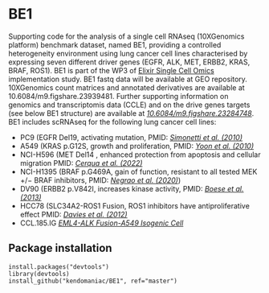 # BE1
Supporting code for the analysis of a single cell RNAseq (10XGenomics platform) benchmark dataset, named BE1, providing a 
controlled heterogeneity environment using lung cancer cell lines characterised by expressing seven different driver genes 
(EGFR, ALK, MET, ERBB2, KRAS, BRAF, ROS1). BE1 is part of the WP3 of [Elixir Single Cell Omics](https://www.singlecellomics.org/pages/tools/index#be1) 
implementation study. 
BE1 fastq data will be available at GEO repository. 10XGenomics count matrices and annotated derivatives are available at 10.6084/m9.figshare.23939481.
Further supporting information on genomics and transcriptomis data (CCLE) and on the drive genes targets (see below BE1 structure) are available at [*10.6084/m9.figshare.23284748*](https://doi.org/10.6084/m9.figshare.23284748.v1).
BE1 includes scRNAseq for the following lung cancer cell lines:
-  PC9 (EGFR Del19, activating mutation, PMID: [*Simonetti et al. (2010)*](https://pubmed.ncbi.nlm.nih.gov/21167064/) 
-  A549 (KRAS p.G12S, growth and proliferation,  PMID: [*Yoon et al. (2010)*](https://pubmed.ncbi.nlm.nih.gov/20358631/) 
-  NCI-H596 (MET Del14 , enhanced protection from apoptosis and cellular migration PMID: [*Cerqua et al. (2022)*](https://pubmed.ncbi.nlm.nih.gov/35636967/) 
-  NCI-H1395 (BRAF p.G469A, gain of function, resistant to all tested MEK +/− BRAF inhibitors, PMID: [*Negrao et al. (2020)*](https://pubmed.ncbi.nlm.nih.gov/32540409/)) 
-  DV90 (ERBB2 p.V842I, increases kinase activity, PMID: [*Boese et al. (2013)*](https://pubmed.ncbi.nlm.nih.gov/23220880/) 
-  HCC78 (SLC34A2-ROS1 Fusion, ROS1 inhibitors have antiproliferative effect PMID: [*Davies et al. (2012)*](https://pubmed.ncbi.nlm.nih.gov/22919003/) 
-  CCL.185.IG [*EML4-ALK Fusion-A549 Isogenic Cell*](https://www.atcc.org/products/ccl-185ig) 

## Package installation

```
install.packages("devtools")
library(devtools)
install_github("kendomaniac/BE1", ref="master")
```

